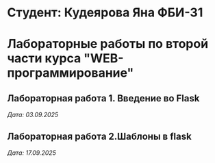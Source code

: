 # Студент: Кудеярова Яна ФБИ-31

# Лабораторные работы по второй части курса "WEB-программирование"

## Лабораторная работа 1. Введение во Flask

*Дата: 03.09.2025*

 ## Лабораторная работа 2.Шаблоны в flask

 *Дата: 17.09.2025*
 